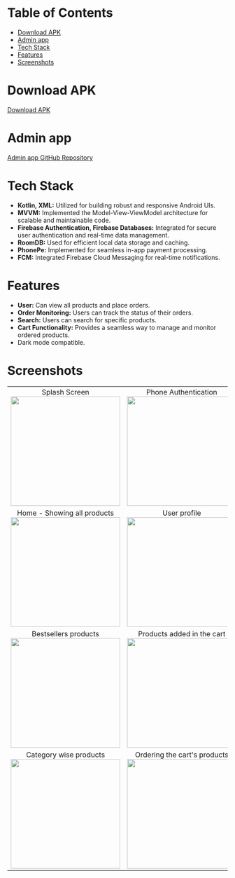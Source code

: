 # Table of Contents
- [Download APK](#download-apk)
- [Admin app](#admin-app)
- [Tech Stack](#tech-stack)
- [Features](#features)
- [Screenshots](#screenshots)

# Download APK
[Download APK](https://drive.google.com/file/d/15c2fQW1uzomGy6dCxXuUnfL8ygqNUYsN/view?usp=sharing)

# Admin app
[Admin app GitHub Repository](https://github.com/Viraj76/BlinkitClone_Admin)

# Tech Stack
- **Kotlin, XML:** Utilized for building robust and responsive Android UIs.
- **MVVM:** Implemented the Model-View-ViewModel architecture for scalable and maintainable code.
- **Firebase Authentication, Firebase Databases:** Integrated for secure user authentication and real-time data management.
- **RoomDB:** Used for efficient local data storage and caching.
- **PhonePe:** Implemented for seamless in-app payment processing.
- **FCM:** Integrated Firebase Cloud Messaging for real-time notifications.

# Features
- **User:** Can view all products and place orders.
- **Order Monitoring:** Users can track the status of their orders.
- **Search:** Users can search for specific products.
- **Cart Functionality:** Provides a seamless way to manage and monitor ordered products.
- Dark mode compatible.

# Screenshots

<table>
  <tr>
    <td>
      <div style="text-align: center;">Splash Screen</div>
      <img src="https://github.com/user-attachments/assets/e9f063f6-c507-4713-a171-7b224c2433e5" width="250" />
    </td>
    <td>
      <div style="text-align: center;">Phone Authentication</div>
      <img src="https://github.com/user-attachments/assets/a3c2becb-508a-474f-8122-5e7a9a550a96" width="250" />
    </td>
    <td>
      <div style="text-align: center;">Getting OTP</div>
      <img src="https://github.com/user-attachments/assets/e8cfe247-a5f4-431f-827a-5e87f6f773df" width="250" />
    </td>
  </tr>
  <tr>
    <td>
      <div style="text-align: center;">Home - Showing all products</div>
      <img src="https://github.com/user-attachments/assets/d76796fe-ead5-4825-b0a4-6927fee54681" width="250" />
    </td>
    <td>
      <div style="text-align: center;">User profile</div>
      <img src="https://github.com/user-attachments/assets/d9cd0565-e48d-45f5-bf26-03835db01ef6" width="250" />
    </td>
    <td>
      <div style="text-align: center;">Showing ordered products</div>
      <img src="https://github.com/user-attachments/assets/b0d384bf-e9a1-4c76-aa7a-a2d6ac813bf9" width="250" />
    </td>
  </tr>
  <tr>
    <td>
      <div style="text-align: center;">Bestsellers products</div>
      <img src="https://github.com/user-attachments/assets/67e0294c-9ef1-47ac-aa9a-c89adea1939e" width="250" />
    </td>
    <td>
      <div style="text-align: center;">Products added in the cart</div>
      <img src="https://github.com/user-attachments/assets/f556acf7-a158-4b36-8a4d-e2add5461b0e" width="250" />
    </td>
    <td>
      <div style="text-align: center;">Searching products</div>
      <img src="https://github.com/user-attachments/assets/d3e926f9-b40c-4967-93d1-5d4b2c13d117" width="250" />
    </td>
  </tr>
  <tr>
    <td>
      <div style="text-align: center;">Category wise products</div>
      <img src="https://github.com/user-attachments/assets/d00f5681-7e4e-401b-887a-01baa497f5b3" width="250" />
    </td>
    <td>
      <div style="text-align: center;">Ordering the cart's products</div>
      <img src="https://github.com/user-attachments/assets/d366f7c2-f499-428e-9992-6aab4d9553e0" width="250" />
    </td>
    <td></td>
  </tr>
</table>
